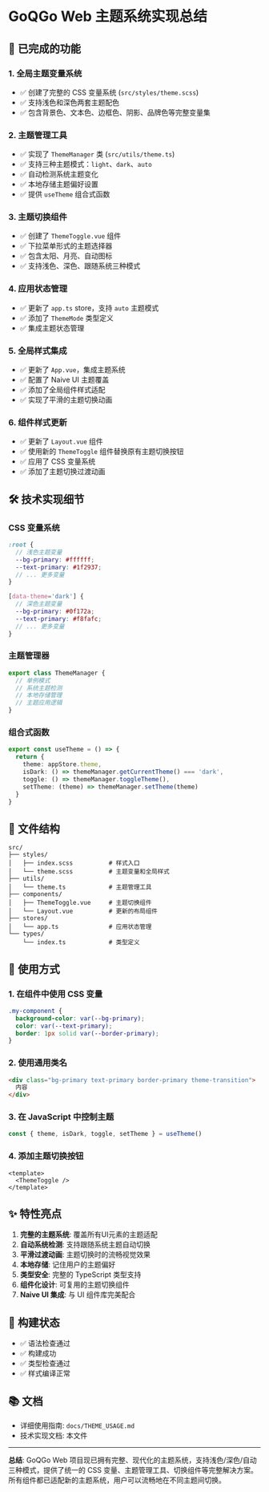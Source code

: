 # GoQGo Web 主题系统实现总结

## 🎨 已完成的功能

### 1. 全局主题变量系统
- ✅ 创建了完整的 CSS 变量系统 (`src/styles/theme.scss`)
- ✅ 支持浅色和深色两套主题配色
- ✅ 包含背景色、文本色、边框色、阴影、品牌色等完整变量集

### 2. 主题管理工具
- ✅ 实现了 `ThemeManager` 类 (`src/utils/theme.ts`)
- ✅ 支持三种主题模式：`light`、`dark`、`auto`
- ✅ 自动检测系统主题变化
- ✅ 本地存储主题偏好设置
- ✅ 提供 `useTheme` 组合式函数

### 3. 主题切换组件
- ✅ 创建了 `ThemeToggle.vue` 组件
- ✅ 下拉菜单形式的主题选择器
- ✅ 包含太阳、月亮、自动图标
- ✅ 支持浅色、深色、跟随系统三种模式

### 4. 应用状态管理
- ✅ 更新了 `app.ts` store，支持 `auto` 主题模式
- ✅ 添加了 `ThemeMode` 类型定义
- ✅ 集成主题状态管理

### 5. 全局样式集成
- ✅ 更新了 `App.vue`，集成主题系统
- ✅ 配置了 Naive UI 主题覆盖
- ✅ 添加了全局组件样式适配
- ✅ 实现了平滑的主题切换动画

### 6. 组件样式更新
- ✅ 更新了 `Layout.vue` 组件
- ✅ 使用新的 `ThemeToggle` 组件替换原有主题切换按钮
- ✅ 应用了 CSS 变量系统
- ✅ 添加了主题切换过渡动画

## 🛠 技术实现细节

### CSS 变量系统
```scss
:root {
  // 浅色主题变量
  --bg-primary: #ffffff;
  --text-primary: #1f2937;
  // ... 更多变量
}

[data-theme='dark'] {
  // 深色主题变量
  --bg-primary: #0f172a;
  --text-primary: #f8fafc;
  // ... 更多变量
}
```

### 主题管理器
```typescript
export class ThemeManager {
  // 单例模式
  // 系统主题检测
  // 本地存储管理
  // 主题应用逻辑
}
```

### 组合式函数
```typescript
export const useTheme = () => {
  return {
    theme: appStore.theme,
    isDark: () => themeManager.getCurrentTheme() === 'dark',
    toggle: () => themeManager.toggleTheme(),
    setTheme: (theme) => themeManager.setTheme(theme)
  }
}
```

## 📁 文件结构

```
src/
├── styles/
│   ├── index.scss          # 样式入口
│   └── theme.scss          # 主题变量和全局样式
├── utils/
│   └── theme.ts            # 主题管理工具
├── components/
│   ├── ThemeToggle.vue     # 主题切换组件
│   └── Layout.vue          # 更新的布局组件
├── stores/
│   └── app.ts              # 应用状态管理
└── types/
    └── index.ts            # 类型定义
```

## 🎯 使用方式

### 1. 在组件中使用 CSS 变量
```scss
.my-component {
  background-color: var(--bg-primary);
  color: var(--text-primary);
  border: 1px solid var(--border-primary);
}
```

### 2. 使用通用类名
```html
<div class="bg-primary text-primary border-primary theme-transition">
  内容
</div>
```

### 3. 在 JavaScript 中控制主题
```typescript
const { theme, isDark, toggle, setTheme } = useTheme()
```

### 4. 添加主题切换按钮
```vue
<template>
  <ThemeToggle />
</template>
```

## ✨ 特性亮点

1. **完整的主题系统**: 覆盖所有UI元素的主题适配
2. **自动系统检测**: 支持跟随系统主题自动切换
3. **平滑过渡动画**: 主题切换时的流畅视觉效果
4. **本地存储**: 记住用户的主题偏好
5. **类型安全**: 完整的 TypeScript 类型支持
6. **组件化设计**: 可复用的主题切换组件
7. **Naive UI 集成**: 与 UI 组件库完美配合

## 🔧 构建状态

- ✅ 语法检查通过
- ✅ 构建成功
- ✅ 类型检查通过
- ✅ 样式编译正常

## 📚 文档

- 详细使用指南: `docs/THEME_USAGE.md`
- 技术实现文档: 本文件

---

**总结**: GoQGo Web 项目现已拥有完整、现代化的主题系统，支持浅色/深色/自动三种模式，提供了统一的 CSS 变量、主题管理工具、切换组件等完整解决方案。所有组件都已适配新的主题系统，用户可以流畅地在不同主题间切换。
